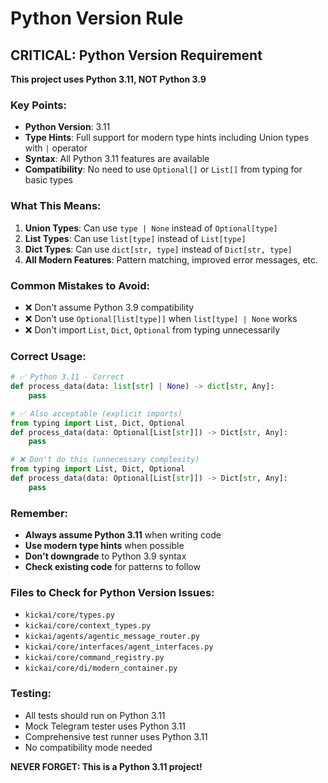 # Python Version Rule

## CRITICAL: Python Version Requirement

**This project uses Python 3.11, NOT Python 3.9**

### Key Points:
- **Python Version**: 3.11
- **Type Hints**: Full support for modern type hints including Union types with `|` operator
- **Syntax**: All Python 3.11 features are available
- **Compatibility**: No need to use `Optional[]` or `List[]` from typing for basic types

### What This Means:
1. **Union Types**: Can use `type | None` instead of `Optional[type]`
2. **List Types**: Can use `list[type]` instead of `List[type]`
3. **Dict Types**: Can use `dict[str, type]` instead of `Dict[str, type]`
4. **All Modern Features**: Pattern matching, improved error messages, etc.

### Common Mistakes to Avoid:
- ❌ Don't assume Python 3.9 compatibility
- ❌ Don't use `Optional[list[type]]` when `list[type] | None` works
- ❌ Don't import `List`, `Dict`, `Optional` from typing unnecessarily

### Correct Usage:
```python
# ✅ Python 3.11 - Correct
def process_data(data: list[str] | None) -> dict[str, Any]:
    pass

# ✅ Also acceptable (explicit imports)
from typing import List, Dict, Optional
def process_data(data: Optional[List[str]]) -> Dict[str, Any]:
    pass

# ❌ Don't do this (unnecessary complexity)
from typing import List, Dict, Optional
def process_data(data: Optional[List[str]]) -> Dict[str, Any]:
    pass
```

### Remember:
- **Always assume Python 3.11** when writing code
- **Use modern type hints** when possible
- **Don't downgrade** to Python 3.9 syntax
- **Check existing code** for patterns to follow

### Files to Check for Python Version Issues:
- `kickai/core/types.py`
- `kickai/core/context_types.py`
- `kickai/agents/agentic_message_router.py`
- `kickai/core/interfaces/agent_interfaces.py`
- `kickai/core/command_registry.py`
- `kickai/core/di/modern_container.py`

### Testing:
- All tests should run on Python 3.11
- Mock Telegram tester uses Python 3.11
- Comprehensive test runner uses Python 3.11
- No compatibility mode needed

**NEVER FORGET: This is a Python 3.11 project!**
